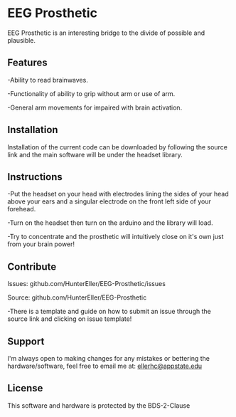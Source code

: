 EEG Prosthetic
==============
EEG Prosthetic is an interesting bridge to the divide of possible and plausible.



Features
--------

-Ability to read brainwaves.

-Functionality of ability to grip without arm or use of arm.

-General arm movements for impaired with brain activation.

Installation
------------

Installation of the current code can be downloaded by following the source link and the main software will be under the headset library.

Instructions
------------

-Put the headset on your head with electrodes lining the sides of your head above your ears and a singular electrode on the front left side of your forehead.

-Turn on the headset then turn on the arduino and the library will load.

-Try to concentrate and the prosthetic will intuitively close on it's own just from your brain power!

Contribute
----------

Issues: github.com/HunterEller/EEG-Prosthetic/issues

Source: github.com/HunterEller/EEG-Prosthetic

-There is a template and guide on how to submit an issue through the source link and clicking on issue template!

Support
-------

I'm always open to making changes for any mistakes or bettering the hardware/software, 
feel free to email me at: ellerhc@appstate.edu

License
-------

This software and hardware is protected by the BDS-2-Clause
